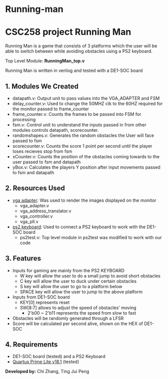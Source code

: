 # Running-man

CSC258 project Running Man
=============================

Running Man is a game that consists of 3 platforms which the user will be able to switch between while avoiding obstacles using a PS2 keyboard.

Top Level Module: **RunningMan_top.v**

Running Man is written in verilog and tested with a DE1-SOC board

## 1. Modules We Created
- datapath.v: Output unit to pass values into the VGA_ADAPTER and FSM
- delay_counter.v: Used to change the 50MHZ clk to the 60HZ required for the monitor passed to frame_counter
- frame_counter.v: Counts the frames to be passed into FSM for processing
- fsm.v: Control unit to understand the inputs passed in from other modules controls datapath, scorecounter.
- randomshapes.v: Generates the random obstacles the User will face passed to fsm
- scorecounter.v: Counts the score 1 point per second until the player loses recieves stop from fsm
- xCounter.v: Counts the position of the obstacles coming towards to the user passed to fsm and datapath
- yBox.v: Calculates the players Y position after input movements passed to fsm and datapath

## 2. Resources Used
- [vga adapter](http://www.eecg.utoronto.ca/~jayar/ece241_08F/vga/): Was used to render the images displayed on the monitor
  - vga_adapter.v
  - vga_address_translator.v
  - vga_controller.v
  - vga_pll.v
- [ps2 keyboard](https://johnloomis.org/digitallab/ps2lab1/ps2lab1.html#top): Used to connect a PS2 keyboard to work with the DE1-SOC board
  - ps2test.v: Top level module in ps2test was modified to work with our code

## 3. Features
- Inputs for gaming are mainly from the PS2 KEYBOARD
    - W key will allow the user to do a small jump to avoid short obstacles
    - C key will allow the user to duck under certain obstacles
    - S key will allow the user to go to a platform below
    - SPACE key will allow the user to jump to the above platform
- Inputs from DE1-SOC board 
    - KEY[0] represents reset
    - SW[8:7] allows to adjust the speed of obstacles' moving
        - 2'b00 ~ 2'b11 represents the speed from slow to fast
- Obstacles will be randomly generated through a LFSR
- Score will be calculated per second alive, shown on the HEX of DE1-SOC

## 4. Requirements
- DE1-SOC board (tested) and a PS2 Keyboard
- [Quartus Prime Lite v18.1](http://fpgasoftware.intel.com/?edition=lite) (tested)


**Developed by:** Chi Zhang, Ting Jui Peng
